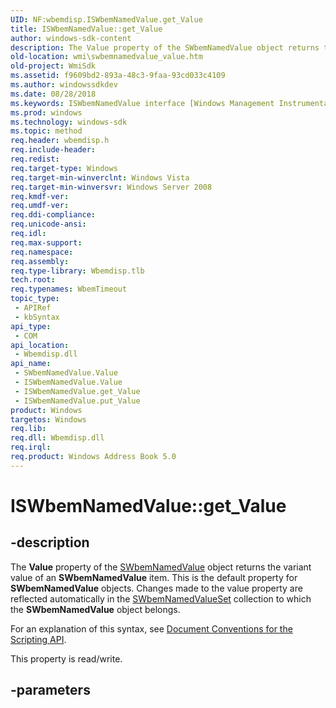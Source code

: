 ```yaml
---
UID: NF:wbemdisp.ISWbemNamedValue.get_Value
title: ISWbemNamedValue::get_Value
author: windows-sdk-content
description: The Value property of the SWbemNamedValue object returns the variant value of an SWbemNamedValue item.
old-location: wmi\swbemnamedvalue_value.htm
old-project: WmiSdk
ms.assetid: f9609bd2-893a-48c3-9faa-93cd033c4109
ms.author: windowssdkdev
ms.date: 08/28/2018
ms.keywords: ISWbemNamedValue interface [Windows Management Instrumentation],Value property, ISWbemNamedValue.get_Value, ISWbemNamedValue.put_Value, ISWbemNamedValue::get_Value, SWbemNamedValue object [Windows Management Instrumentation],Value property, SWbemNamedValue.Value, Value property [Windows Management Instrumentation], Value property [Windows Management Instrumentation],ISWbemNamedValue interface, Value property [Windows Management Instrumentation],SWbemNamedValue object, _hmm_swbemnamedvalue.value, get_Value, wmi.swbemnamedvalue_value
ms.prod: windows
ms.technology: windows-sdk
ms.topic: method
req.header: wbemdisp.h
req.include-header: 
req.redist: 
req.target-type: Windows
req.target-min-winverclnt: Windows Vista
req.target-min-winversvr: Windows Server 2008
req.kmdf-ver: 
req.umdf-ver: 
req.ddi-compliance: 
req.unicode-ansi: 
req.idl: 
req.max-support: 
req.namespace: 
req.assembly: 
req.type-library: Wbemdisp.tlb
tech.root: 
req.typenames: WbemTimeout
topic_type:
 - APIRef
 - kbSyntax
api_type:
 - COM
api_location:
 - Wbemdisp.dll
api_name:
 - SWbemNamedValue.Value
 - ISWbemNamedValue.Value
 - ISWbemNamedValue.get_Value
 - ISWbemNamedValue.put_Value
product: Windows
targetos: Windows
req.lib: 
req.dll: Wbemdisp.dll
req.irql: 
req.product: Windows Address Book 5.0
---
```


# ISWbemNamedValue::get_Value


## -description


The 
<b>Value</b> property of the 
<a href="https://msdn.microsoft.com/3f72afcd-6e10-4200-804d-918e3eb2862f">SWbemNamedValue</a> object returns the variant value of an 
<b>SWbemNamedValue</b> item. This is the default property for 
<b>SWbemNamedValue</b> objects. Changes made to the value property are reflected automatically in the 
<a href="https://msdn.microsoft.com/7d1c3a28-d0d3-4108-9628-74ad483e328e">SWbemNamedValueSet</a> collection to which the 
<b>SWbemNamedValue</b> object belongs.

For an explanation of this syntax, see 
<a href="https://msdn.microsoft.com/889e6322-96f6-4a24-a084-e3b7bfa94a40">Document Conventions for the Scripting API</a>.

This property is read/write.


## -parameters

